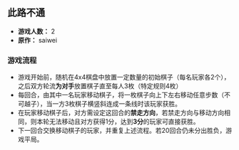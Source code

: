 ## 此路不通

- **游戏人数：** 2
- **原作：** saiwei

### 游戏流程
- 游戏开始前，随机在4x4棋盘中放置一定数量的初始棋子（每名玩家各2个），之后双方轮流**为对手**放置棋子直至每人3枚（特定规则4枚）
- 每回合，由其中一名玩家移动棋子，将一枚棋子向上下左右移动任意步数（不可越子），当一方3枚棋子横竖斜连成一条线时该玩家获胜。
- 在玩家移动棋子后，对方需设定这回合的**禁走方向**，若禁走方向与移动方向相同，则本轮无法移动且对方获得1分，达到**3分**的玩家可直接获胜。
- 下一回合交换移动棋子的玩家，并重复上述流程。若20回合仍未分出胜负，游戏平局。